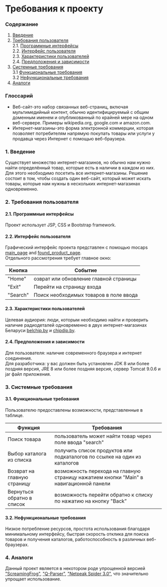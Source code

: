 # Требования к проекту
### Содержание
1. [Введение](#1)
2. [Требования пользователя](#2) <br>
  2.1. [Программные интерфейсы](#2.1) <br>
  2.2. [Интерфейс пользователя](#2.2) <br>
  2.3. [Характеристики пользователей](#2.3) <br>
  2.4. [Предположения и зависимости](#2.4) <br>
3. [Системные требования](#3) <br>
  3.1 [Функциональные требования](#3.1) <br>
  3.2 [Нефункциональные требования](#3.2) <br>
4. [Аналоги](#4) <br>

### Глоссарий
* Веб-сайт-это набор связанных веб-страниц, включая мультимедийный контент, обычно идентифицируемый с общим доменным именем и опубликованный по крайней мере на одном веб-сервере. Примеры wikipedia.org, google.com и amazon.com.
* Интернет-магазины-это форма электронной коммерции, которая позволяет потребителям напрямую покупать товары или услуги у продавца через Интернет с помощью веб-браузера.  
### 1. Введение <a name="1"></a>
Существует множество интернет-магазинов, но обычно нам нужно найти определённый товар, которые есть в наличии в каждом из них. Для этого необходимо посетить все интернет-магазины.
Решение состоит в том, чтобы создать один веб-сайт, который может искать товары, которые нам нужны в нескольких интернет-магазинах одновременно.
### 2. Требования пользователя <a name="2"></a>
#### 2.1. Программные интерфейсы <a name="2.1"></a>
Проект использует JSP, CSS и Bootstrap framework.
#### 2.2. Интерфейс пользователя <a name="2.2"></a>
Графический интерфейс проекта представлен с помощью mocaps [main_page](https://github.com/NikMsh/Radio-details-from_Belchip-Chipdip.by/blob/master/Project%20Documentation/mockups/Main_page.png) and [found_product_page](https://github.com/NikMsh/Radio-details-from_Belchip-Chipdip.by/blob/master/Project%20Documentation/mockups/Found_product_page.png). <br>
Отдельного рассмотрения требует главное окно:

Кнопка | Событие
--- | ---
"Home" | озврат или обновление главной страницы
"Exit" | Перейти на страницу входа
"Search" | Поиск необходимых товаров в поле ввода
#### 2.3. Характеристики пользователей <a name="2.3"></a>
Целевая аудиория:
люди, которым необходимо найти и проверить наличие радиодеталей одновременно в двух интернет-магазинах Беларуси [belchip.by](https://belchip.by/catalog/) и [chipdip.by](https://www.ru-chipdip.by/).
#### 2.4. Предположения и зависимости<a name="2.4"></a>
Для пользователя: наличие современного браузера и интернет соединения.<br>
Для разработчика: у вас должен быть установлен JDK 8 или более поздняя версия, JRE 8 или более поздняя версия, сервер Tomcat 9.0.6 и jar файл приложения.
### 3. Системные требования <a name="3"></a>
#### 3.1. Функциональные требования <a name="3.1"></a>
Пользователю предоставлены возможности, представленные в таблице.

Функция | Требования
--- | ---
Поиск товара | пользователь может найти товар через поле ввода "search"
Выбор каталога из списка | получить список продуктов или подкаталогов по ссылке на один из каталогов 
Возврат на главную страницу | возможность перехода на главную страницу нажатием кнопки "Main" в навигационной панели 
Вернуться обратно в список | возможность перейти обратно к списку по нажатию на кнопку "Back”
#### 3.2. Нефункциональные требования <a name="3.2"></a>
Низкое потребление ресурсов, простота использования благодаря минимальному интерфейсу, быстрая скорость отклика для поиска товаров и получения каталогов, работоспособность в различных веб-браузерах.
### 4. Аналоги <a name="4"></a>
Данный проект является в некотором роде упрощенной версией ["ScreamingFrog"](https://www.screamingfrog.co.uk/seo-spider/), ["Q-Parser"](https://q-parser.ru/), ["Netpeak Spider 3.0"](https://www.softpedia.com/get/Internet/Search-engine-tools-submiting/Netpeak-Spider.shtml), что значительно упрощает использование.
